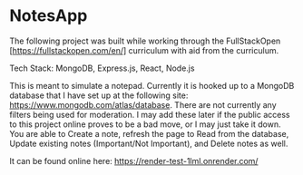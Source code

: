 # NotesApp

The following project was built while working through the FullStackOpen [https://fullstackopen.com/en/] curriculum with aid from the curriculum.

Tech Stack: MongoDB, Express.js, React, Node.js

This is meant to simulate a notepad. Currently it is hooked up to a MongoDB database that I have set up at the following site: https://www.mongodb.com/atlas/database. There are not currently any filters being used for moderation.
I may add these later if the public access to this project online proves to be a bad move, or I may just take it down.
You are able to Create a note, refresh the page to Read from the database, Update existing notes (Important/Not Important), and Delete notes as well.

It can be found online here: https://render-test-1lml.onrender.com/
